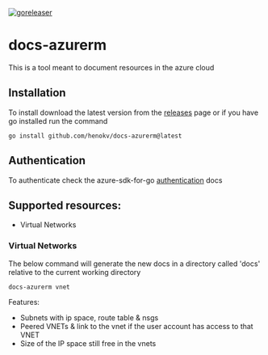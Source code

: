 [![goreleaser](https://github.com/henokv/docs-azurerm/actions/workflows/release.yml/badge.svg)](https://github.com/henokv/docs-azurerm/actions/workflows/release.yml)

# docs-azurerm

This is a tool meant to document resources in the azure cloud

## Installation
To install download the latest version from the [releases](https://github.com/henokv/docs-azurerm/releases) page or if you have go installed run the command
```shell
go install github.com/henokv/docs-azurerm@latest
```


## Authentication
To authenticate check the azure-sdk-for-go [authentication](https://learn.microsoft.com/en-gb/azure/developer/go/azure-sdk-authentication) docs

## Supported resources:
- Virtual Networks

### Virtual Networks
The below command will generate the new docs in a directory called 'docs' relative to the current working directory
```shell
docs-azurerm vnet
```

Features:
- Subnets with ip space, route table & nsgs
- Peered VNETs & link to the vnet if the user account has access to that VNET
- Size of the IP space still free in the vnets